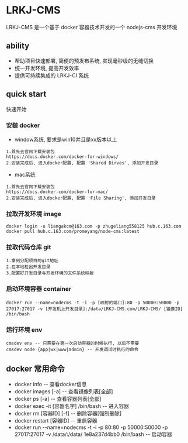 # LRKJ-CMS

LRKJ-CMS 是一个基于 docker 容器技术开发的一个 nodejs-cms 开发环境

## ability

* 帮助项目快速部署, 简便的预发布系统, 实现毫秒级的无缝切换
* 统一开发环境, 提高开发效率
* 提供可持续集成的 LRKJ-CI 系统

## quick start

快速开始

### 安装 docker

* window系统, 要求是win10并且是xx版本以上

```
1.首先去官网下载安装包
https://docs.docker.com/docker-for-windows/
2.安装完成后, 进入docker配置, 配置 'Shared Dirves', 添加开发目录
```

* mac系统

```
1.首先去官网下载安装包
https://docs.docker.com/docker-for-mac/
2.安装完成后, 进入docker配置, 配置 'File Sharing', 添加开发目录
```

### 拉取开发环境 image

```
docker login -u liangakcm@163.com -p zhugeliang558125 hub.c.163.com
docker pull hub.c.163.com/promeyang/node-cms:latest
```

### 拉取代码仓库 git

```
1.拿到分配项目的git地址
2.在本地检出开发目录
3.配置好开发目录与开发环境的文件系统映射
```

### 启动环境容器 container

```
docker run --name=nodecms -t -i -p [映射的端口]:80 -p 50000:50000 -p 27017:27017 -v [开发机上开发目录]:/data/LRKJ-CMS.com/LRKJ-CMS/ [镜像ID] /bin/bash

```

### 运行环境 env

```
cmsdev env -- 只需要在第一次启动容器的时候执行, 以后不需要
cmsdev node {app|wx|www|admin} -- 开发调试时执行的命令
```

## docker 常用命令

* docker info -- 查看docker信息
* docker images [-a] -- 查看镜像列表[全部]
* docker ps [-a] -- 查看容器列表[全部]
* docker exec -it [容器名字] /bin/bash -- 进入容器
* docker rm [容器ID] [-f] -- 删除容器[强制删除]
* docker restart [容器ID] -- 重启容器
* docker run --name=nodecms -t -i -p 80:80 -p 50000:50000 -p 27017:27017 -v /data/:/data/ 1e8a237d4bb0 /bin/bash -- 启动容器
